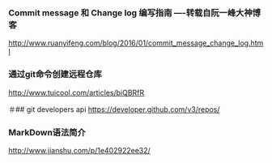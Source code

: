 ### Commit message 和 Change log 编写指南 —-转载自阮一峰大神博客
http://www.ruanyifeng.com/blog/2016/01/commit_message_change_log.html

### 通过git命令创建远程仓库
http://www.tuicool.com/articles/biQBRfR

＃## git developers api
https://developer.github.com/v3/repos/

### MarkDown语法简介
http://www.jianshu.com/p/1e402922ee32/

